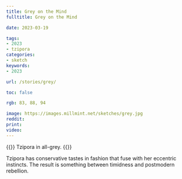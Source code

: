 ```yaml
---
title: Grey on the Mind
fulltitle: Grey on the Mind

date: 2023-03-19

tags: 
- 2023
- tzipora
categories:
- sketch
keywords:
- 2023

url: /stories/grey/

toc: false

rgb: 83, 88, 94

image: https://images.millmint.net/sketches/grey.jpg
reddit:
print: 
video:
---
```

{{<hint caption>}}
Tzipora in all-grey.
{{</hint>}}

Tzipora has conservative tastes in fashion that fuse with her eccentric instincts. The result is something between timidness and postmodern rebellion.
